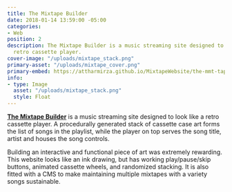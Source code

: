 ```yaml
---
title: The Mixtape Builder
date: 2018-01-14 13:59:00 -05:00
categories:
- Web
position: 2
description: The Mixtape Builder is a music streaming site designed to look like a
  retro cassette player.
cover-image: "/uploads/mixtape_stack.png"
primary-asset: "/uploads/mixtape_cover.png"
primary-embed: https://attharmirza.github.io/MixtapeWebsite/the-mmt-tape
info:
- type: Image
  asset: "/uploads/mixtape_stack.png"
  style: Float
---
```


[**The Mixtape Builder**](https://attharmirza.github.io/MixtapeWebsite/the-mmt-tape) is a music streaming site designed to look like a retro cassette player. A procedurally generated stack of cassette case art forms the list of songs in the playlist, while the player on top serves the song title, artist and houses the song controls.

Building an interactive and functional piece of art was extremely rewarding. This website looks like an ink drawing, but has working play/pause/skip buttons, animated cassette wheels, and randomized stacking. It is also fitted with a CMS to make maintaining multiple mixtapes with a variety songs sustainable.
